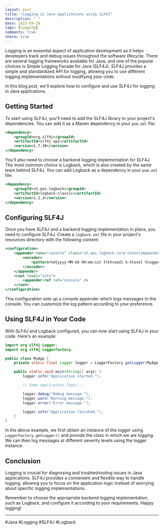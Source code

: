 ```yaml
---
layout: post
title: "Logging in Java applications using SLF4J"
description: " "
date: 2023-09-20
tags: [Logging]
comments: true
share: true
---
```


Logging is an essential aspect of application development as it helps developers track and debug issues throughout the software lifecycle. There are several logging frameworks available for Java, and one of the popular choices is Simple Logging Facade for Java (SLF4J). SLF4J provides a simple and standardized API for logging, allowing you to use different logging implementations without modifying your code.

In this blog post, we'll explore how to configure and use SLF4J for logging in Java applications.

## Getting Started

To start using SLF4J, you'll need to add the SLF4J library to your project's dependencies. You can add it as a Maven dependency in your `pom.xml` file:

```xml
<dependency>
    <groupId>org.slf4j</groupId>
    <artifactId>slf4j-api</artifactId>
    <version>1.7.30</version>
</dependency>
```

You'll also need to choose a backend logging implementation for SLF4J. The most common choice is Logback, which is also created by the same team behind SLF4J. You can add Logback as a dependency in your `pom.xml` file:

```xml
<dependency>
    <groupId>ch.qos.logback</groupId>
    <artifactId>logback-classic</artifactId>
    <version>1.2.3</version>
</dependency>
```

## Configuring SLF4J

Once you have SLF4J and a backend logging implementation in place, you need to configure SLF4J. Create a `logback.xml` file in your project's resources directory with the following content:

```xml
<configuration>
    <appender name="console" class="ch.qos.logback.core.ConsoleAppender">
        <encoder>
            <pattern>%d{yyyy-MM-dd HH:mm:ss} [%thread] %-5level %logger{36} - %msg%n</pattern>
        </encoder>
    </appender>
    <root level="info">
        <appender-ref ref="console" />
    </root>
</configuration>
```

This configuration sets up a console appender which logs messages to the console. You can customize the log pattern according to your preference.

## Using SLF4J in Your Code

With SLF4J and Logback configured, you can now start using SLF4J in your code. Here's an example:

```java
import org.slf4j.Logger;
import org.slf4j.LoggerFactory;

public class MyApp {
    private static final Logger logger = LoggerFactory.getLogger(MyApp.class);

    public static void main(String[] args) {
        logger.info("Application started.");

        // Some application logic...

        logger.debug("Debug message.");
        logger.warn("Warning message.");
        logger.error("Error message.");

        logger.info("Application finished.");
    }
}
```

In the above example, we first obtain an instance of the logger using `LoggerFactory.getLogger()` and provide the class in which we are logging. We can then log messages at different severity levels using the logger instance.

## Conclusion

Logging is crucial for diagnosing and troubleshooting issues in Java applications. SLF4J provides a convenient and flexible way to handle logging, allowing you to focus on the application logic instead of worrying about specific logging implementations.

Remember to choose the appropriate backend logging implementation, such as Logback, and configure it according to your requirements. Happy logging!

---

#Java #Logging #SLF4J #Logback